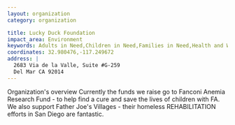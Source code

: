 ```yaml
---
layout: organization
category: organization

title: Lucky Duck Foundation
impact_area: Environment
keywords: Adults in Need,Children in Need,Families in Need,Health and Wellness,The Homeless and Hungry,Women in Need
coordinates: 32.980476,-117.249672
address: |
  2683 Via de la Valle, Suite #G-259
  Del Mar CA 92014
---
```

Organization's overview
Currently the funds we raise go to Fanconi Anemia Research Fund - to help find a cure and save the lives of children with FA.  We also support Father Joe's Villages - their homeless REHABILITATION efforts in San Diego are fantastic.